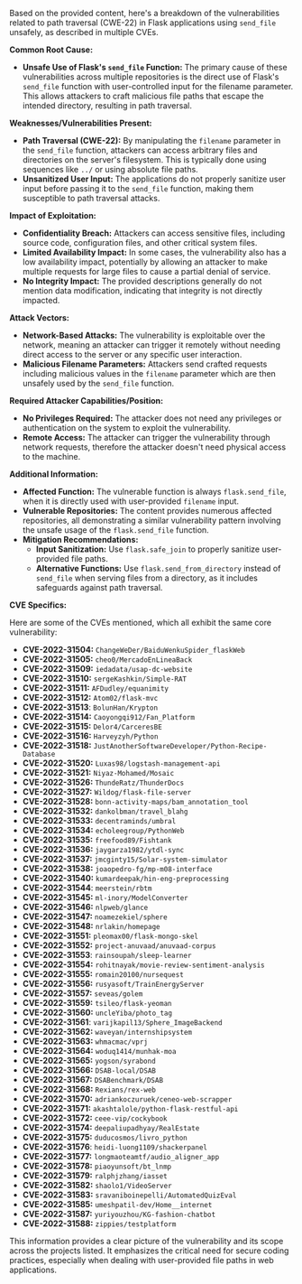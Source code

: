 Based on the provided content, here's a breakdown of the vulnerabilities related to path traversal (CWE-22) in Flask applications using `send_file` unsafely, as described in multiple CVEs.

**Common Root Cause:**

- **Unsafe Use of Flask's `send_file` Function:** The primary cause of these vulnerabilities across multiple repositories is the direct use of Flask's `send_file` function with user-controlled input for the filename parameter. This allows attackers to craft malicious file paths that escape the intended directory, resulting in path traversal.

**Weaknesses/Vulnerabilities Present:**

- **Path Traversal (CWE-22):** By manipulating the `filename` parameter in the `send_file` function, attackers can access arbitrary files and directories on the server's filesystem. This is typically done using sequences like `../` or using absolute file paths.
- **Unsanitized User Input:** The applications do not properly sanitize user input before passing it to the `send_file` function, making them susceptible to path traversal attacks.

**Impact of Exploitation:**

- **Confidentiality Breach:** Attackers can access sensitive files, including source code, configuration files, and other critical system files.
- **Limited Availability Impact:** In some cases, the vulnerability also has a low availability impact, potentially by allowing an attacker to make multiple requests for large files to cause a partial denial of service.
- **No Integrity Impact:** The provided descriptions generally do not mention data modification, indicating that integrity is not directly impacted.

**Attack Vectors:**

- **Network-Based Attacks:** The vulnerability is exploitable over the network, meaning an attacker can trigger it remotely without needing direct access to the server or any specific user interaction.
- **Malicious Filename Parameters:** Attackers send crafted requests including malicious values in the `filename` parameter which are then unsafely used by the `send_file` function.

**Required Attacker Capabilities/Position:**

-   **No Privileges Required:** The attacker does not need any privileges or authentication on the system to exploit the vulnerability.
-   **Remote Access:** The attacker can trigger the vulnerability through network requests, therefore the attacker doesn't need physical access to the machine.

**Additional Information:**

- **Affected Function:** The vulnerable function is always `flask.send_file`, when it is directly used with user-provided `filename` input.
- **Vulnerable Repositories:** The content provides numerous affected repositories, all demonstrating a similar vulnerability pattern involving the unsafe usage of the `flask.send_file` function.
- **Mitigation Recommendations:**
    - **Input Sanitization:** Use `flask.safe_join` to properly sanitize user-provided file paths.
    - **Alternative Functions:** Use `flask.send_from_directory` instead of `send_file` when serving files from a directory, as it includes safeguards against path traversal.

**CVE Specifics:**

Here are some of the CVEs mentioned, which all exhibit the same core vulnerability:

*   **CVE-2022-31504:** `ChangeWeDer/BaiduWenkuSpider_flaskWeb`
*   **CVE-2022-31505:** `cheo0/MercadoEnLineaBack`
*   **CVE-2022-31509:** `iedadata/usap-dc-website`
*   **CVE-2022-31510:** `sergeKashkin/Simple-RAT`
*   **CVE-2022-31511:** `AFDudley/equanimity`
*   **CVE-2022-31512:** `Atom02/flask-mvc`
*  **CVE-2022-31513**: `BolunHan/Krypton`
*   **CVE-2022-31514:** `Caoyongqi912/Fan_Platform`
*   **CVE-2022-31515:** `Delor4/CarceresBE`
*   **CVE-2022-31516:** `Harveyzyh/Python`
*   **CVE-2022-31518:** `JustAnotherSoftwareDeveloper/Python-Recipe-Database`
*   **CVE-2022-31520:** `Luxas98/logstash-management-api`
*   **CVE-2022-31521:** `Niyaz-Mohamed/Mosaic`
*   **CVE-2022-31526:** `ThundeRatz/ThunderDocs`
*   **CVE-2022-31527:** `Wildog/flask-file-server`
*   **CVE-2022-31528:** `bonn-activity-maps/bam_annotation_tool`
*   **CVE-2022-31532:** `dankolbman/travel_blahg`
*   **CVE-2022-31533:** `decentraminds/umbral`
*   **CVE-2022-31534:** `echoleegroup/PythonWeb`
*   **CVE-2022-31535:** `freefood89/Fishtank`
*   **CVE-2022-31536:** `jaygarza1982/ytdl-sync`
*   **CVE-2022-31537:** `jmcginty15/Solar-system-simulator`
*   **CVE-2022-31538:** `joaopedro-fg/mp-m08-interface`
*   **CVE-2022-31540:** `kumardeepak/hin-eng-preprocessing`
*  **CVE-2022-31544**: `meerstein/rbtm`
*   **CVE-2022-31545:** `ml-inory/ModelConverter`
*   **CVE-2022-31546:** `nlpweb/glance`
*   **CVE-2022-31547:** `noamezekiel/sphere`
*   **CVE-2022-31548:** `nrlakin/homepage`
*   **CVE-2022-31551:** `pleomax00/flask-mongo-skel`
*   **CVE-2022-31552:** `project-anuvaad/anuvaad-corpus`
*  **CVE-2022-31553**: `rainsoupah/sleep-learner`
*   **CVE-2022-31554:** `rohitnayak/movie-review-sentiment-analysis`
*   **CVE-2022-31555:** `romain20100/nursequest`
*   **CVE-2022-31556:** `rusyasoft/TrainEnergyServer`
*   **CVE-2022-31557:** `seveas/golem`
*   **CVE-2022-31559:** `tsileo/flask-yeoman`
*   **CVE-2022-31560:** `uncleYiba/photo_tag`
*  **CVE-2022-31561**: `varijkapil13/Sphere_ImageBackend`
*   **CVE-2022-31562:** `waveyan/internshipsystem`
*   **CVE-2022-31563:** `whmacmac/vprj`
*   **CVE-2022-31564:** `woduq1414/munhak-moa`
*   **CVE-2022-31565:** `yogson/syrabond`
*   **CVE-2022-31566:** `DSAB-local/DSAB`
*   **CVE-2022-31567:** `DSABenchmark/DSAB`
*   **CVE-2022-31568:** `Rexians/rex-web`
*   **CVE-2022-31570:** `adriankoczuruek/ceneo-web-scrapper`
*   **CVE-2022-31571:** `akashtalole/python-flask-restful-api`
*   **CVE-2022-31572:** `ceee-vip/cockybook`
*   **CVE-2022-31574:** `deepaliupadhyay/RealEstate`
*   **CVE-2022-31575:** `duducosmos/livro_python`
*  **CVE-2022-31576**: `heidi-luong1109/shackerpanel`
*   **CVE-2022-31577:** `longmaoteamtf/audio_aligner_app`
*   **CVE-2022-31578:** `piaoyunsoft/bt_lnmp`
*   **CVE-2022-31579:** `ralphjzhang/iasset`
*   **CVE-2022-31582:** `shaolo1/VideoServer`
*   **CVE-2022-31583:** `sravaniboinepelli/AutomatedQuizEval`
*   **CVE-2022-31585:** `umeshpatil-dev/Home__internet`
*   **CVE-2022-31587:** `yuriyouzhou/KG-fashion-chatbot`
*   **CVE-2022-31588:** `zippies/testplatform`

This information provides a clear picture of the vulnerability and its scope across the projects listed. It emphasizes the critical need for secure coding practices, especially when dealing with user-provided file paths in web applications.